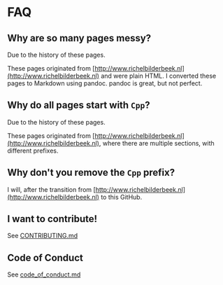# FAQ

## Why are so many pages messy?

Due to the history of these pages.

These pages originated from [http://www.richelbilderbeek.nl](http://www.richelbilderbeek.nl) and were plain HTML.
I converted these pages to Markdown using pandoc.
pandoc is great, but not perfect.

## Why do all pages start with `Cpp`?

Due to the history of these pages.

These pages originated from [http://www.richelbilderbeek.nl](http://www.richelbilderbeek.nl), where there
are multiple sections, with different prefixes.

## Why don't you remove the `Cpp` prefix?

I will, after the transition from [http://www.richelbilderbeek.nl](http://www.richelbilderbeek.nl) to this GitHub.

## I want to contribute!

See [CONTRIBUTING.md](CONTRIBUTING.md)

## Code of Conduct

See [code_of_conduct.md](code_of_conduct.md)


